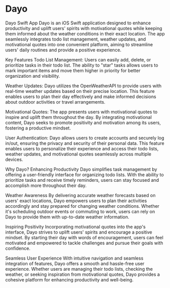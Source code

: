 # Dayo
Dayo Swift App
Dayo is an iOS Swift application designed to enhance productivity and uplift users' spirits with motivational quotes while keeping them informed about the weather conditions in their exact location. The app seamlessly integrates todo list management, weather updates, and motivational quotes into one convenient platform, aiming to streamline users' daily routines and provide a positive experience.

Key Features
Todo List Management: Users can easily add, delete, or prioritize tasks in their todo list. The ability to "star" tasks allows users to mark important items and move them higher in priority for better organization and visibility.

Weather Updates: Dayo utilizes the OpenWeatherAPI to provide users with real-time weather updates based on their precise location. This feature enables users to plan their day effectively and make informed decisions about outdoor activities or travel arrangements.

Motivational Quotes: The app presents users with motivational quotes to inspire and uplift them throughout the day. By integrating motivational content, Dayo seeks to promote positivity and motivation among its users, fostering a productive mindset.

User Authentication: Dayo allows users to create accounts and securely log in/out, ensuring the privacy and security of their personal data. This feature enables users to personalize their experience and access their todo lists, weather updates, and motivational quotes seamlessly across multiple devices.

Why Dayo?
Enhancing Productivity
Dayo simplifies task management by offering a user-friendly interface for organizing todo lists. With the ability to prioritize tasks and receive timely reminders, users can stay focused and accomplish more throughout their day.

Weather Awareness
By delivering accurate weather forecasts based on users' exact locations, Dayo empowers users to plan their activities accordingly and stay prepared for changing weather conditions. Whether it's scheduling outdoor events or commuting to work, users can rely on Dayo to provide them with up-to-date weather information.

Inspiring Positivity
Incorporating motivational quotes into the app's interface, Dayo strives to uplift users' spirits and encourage a positive mindset. By starting their day with words of encouragement, users can feel motivated and empowered to tackle challenges and pursue their goals with confidence.

Seamless User Experience
With intuitive navigation and seamless integration of features, Dayo offers a smooth and hassle-free user experience. Whether users are managing their todo lists, checking the weather, or seeking inspiration from motivational quotes, Dayo provides a cohesive platform for enhancing productivity and well-being.
